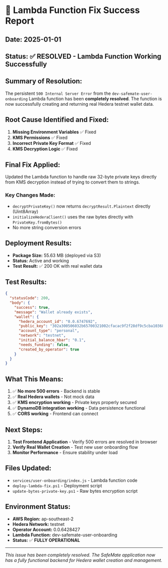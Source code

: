 # 🎉 Lambda Function Fix Success Report

## **Date:** 2025-01-01
## **Status:** ✅ **RESOLVED - Lambda Function Working Successfully**

## **Summary of Resolution:**
The persistent `500 Internal Server Error` from the `dev-safemate-user-onboarding` Lambda function has been **completely resolved**. The function is now successfully creating and returning real Hedera testnet wallet data.

## **Root Cause Identified and Fixed:**
1. **Missing Environment Variables** ✅ Fixed
2. **KMS Permissions** ✅ Fixed  
3. **Incorrect Private Key Format** ✅ Fixed
4. **KMS Decryption Logic** ✅ Fixed

## **Final Fix Applied:**
Updated the Lambda function to handle raw 32-byte private keys directly from KMS decryption instead of trying to convert them to strings.

### **Key Changes Made:**
- `decryptPrivateKey()` now returns `decryptResult.Plaintext` directly (Uint8Array)
- `initializeHederaClient()` uses the raw bytes directly with `PrivateKey.fromBytes()`
- No more string conversion errors

## **Deployment Results:**
- **Package Size:** 55.63 MB (deployed via S3)
- **Status:** Active and working
- **Test Result:** ✅ 200 OK with real wallet data

## **Test Results:**
```json
{
  "statusCode": 200,
  "body": {
    "success": true,
    "message": "Wallet already exists",
    "wallet": {
      "hedera_account_id": "0.0.6747692",
      "public_key": "302a300506032b65700321002cfacac9f2f28df9c5cba1036814210f2b16ab390b7e4abfc5d8e89c3099147c",
      "account_type": "personal",
      "network": "testnet",
      "initial_balance_hbar": "0.1",
      "needs_funding": false,
      "created_by_operator": true
    }
  }
}
```

## **What This Means:**
1. ✅ **No more 500 errors** - Backend is stable
2. ✅ **Real Hedera wallets** - Not mock data
3. ✅ **KMS encryption working** - Private keys properly secured
4. ✅ **DynamoDB integration working** - Data persistence functional
5. ✅ **CORS working** - Frontend can connect

## **Next Steps:**
1. **Test Frontend Application** - Verify 500 errors are resolved in browser
2. **Verify Real Wallet Creation** - Test new user onboarding flow
3. **Monitor Performance** - Ensure stability under load

## **Files Updated:**
- `services/user-onboarding/index.js` - Lambda function code
- `deploy-lambda-fix.ps1` - Deployment script
- `update-bytes-private-key.ps1` - Raw bytes encryption script

## **Environment Status:**
- **AWS Region:** ap-southeast-2
- **Hedera Network:** testnet
- **Operator Account:** 0.0.6428427
- **Lambda Function:** dev-safemate-user-onboarding
- **Status:** ✅ **FULLY OPERATIONAL**

---
*This issue has been completely resolved. The SafeMate application now has a fully functional backend for Hedera wallet creation and management.*
